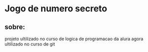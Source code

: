 <h1>Jogo de numero secreto </h1>

<h2>sobre: </h2>
<p>projeto ultilizado no curso de logica de programacao da alura agora ultilizado no curso de git</p>
